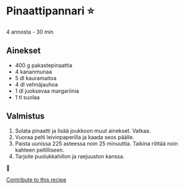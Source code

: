 # Pinaattipannari ⭐
4 annosta - 30 min

## Ainekset
- 400 g pakastepinaattia
- 4 kananmunaa
- 5 dl kauramaitoa
- 4 dl vehnäjauhoa
- 1 dl juoksevaa margariinia
- 1 tl suolaa

## Valmistus
1. Sulata pinaatti ja lisää joukkoon muut ainekset. Vatkaa.
2. Vuoraa pelti leivinpaperilla ja kaada seos päälle.
3. Paista uunissa 225 asteessa noin 25 minuuttia. Taikina riittää noin kahteen pellilliseen.
4. Tarjoile puolukkahillon ja raejuuston kanssa.

🥚


[Contribute to this recipe](https://github.com/sjaks/cookbook/edit/master/recipe/recipe/pinaattipannari.md)
